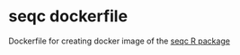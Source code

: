 # seqc dockerfile

Dockerfile for creating docker image of the [seqc R package](https://github.com/paulklemm/seqc)